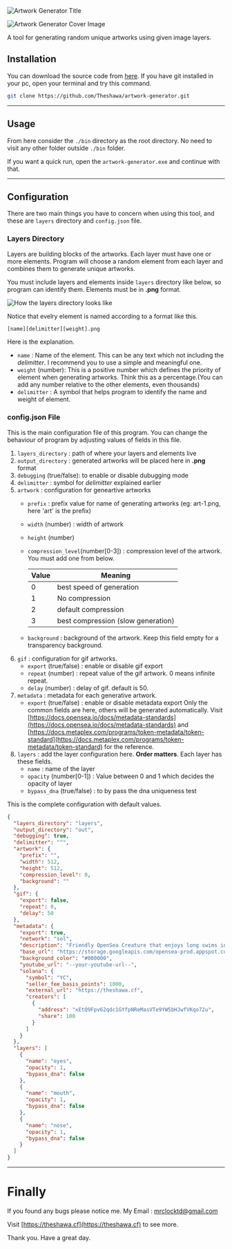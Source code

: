 ![Artwork Generator Title](assets/title.png)

![Artwork Generator Cover Image](assets/cover-image.png)

A tool for generating random unique artworks using given image layers.

## Installation

You can download the source code from [here](https://github.com/Theshawa/artwork-generator/archive/refs/heads/main.zip). If you have git installed in your pc, open your terminal and try this command.

```bash
git clone https://github.com/Theshawa/artwork-generator.git
```
---

## Usage

From here consider the `./bin` directory as the root directory. No need to visit any other folder outside `./bin` folder.

If you want a quick run, open the `artwork-generator.exe` and continue with that.

---

## Configuration

There are two main things you have to concern when using this tool, and these are `layers` directory and `config.json` file.


### Layers Directory

Layers are building blocks of the artworks. Each layer must have one or more elements. Program will choose a random element from each layer and combines them to generate unique artworks.

You must include layers and elements inside `layers` directory like below, so program can identify them.
Elements must be in **.png** format.

![How the layers directory looks like](assets/layers.png)

Notice that evelry element is named according to a format like this.

```bash
[name][delimitter][weight].png
```

Here is the explanation.

- `name` : Name of the element. This can be any text which not including the *delimitter*. I recommend you to use a simple and meaningful one.
- `weight` (number): This is a positive number which defines the priority of element when generating artworks. Think this as a percentage.(You can add any number relative to the other elements, even thousands)
- `delimitter` : A symbol that helps program to identify the name and weight of element.


### config.json File

This is the main configuration file of this program. You can change the behaviour of program by adjusting values of fields in this file.

1. `layers_directory` : path of where your layers and elements live
2. `output_directory` : generated artworks will be placed here in **.png** format
3. `debugging` (true/false): to enable or disable dubugging mode
4. `delimitter` : symbol for *delimitter* explained earlier
5. `artwork` : configuration for geneartive artworks
    - `prefix` : prefix value for name of generating artworks (eg: art-1.png, here 'art' is the prefix)
    - `width` (number) : width of artwork 
    - `height` (number)
    - `compression_level`(number[0-3]) : compression level of the artwork. You must add one from below.
  
        | Value        | Meaning           
        | ------------- |-------------| 
        | 0      | best speed of generation
        | 1      | No compression   
        | 2 |  default compression     
        | 3 |  best compression (slow generation)   
    - `background` : background of the artwork. Keep this field empty for a transparency background.
6. `gif` : configuration for gif artworks.
    - `export` (true/false) : enable or disable gif export
    - `repeat` (number) : repeat value of the gif artwork. 0 means infinite repeat.
    - `delay` (number) : delay of gif. default is 50.
7. `metadata` : metadata for each generative artwork. 
    - `export` (true/false) : enable or disable metadata export
    Only the common fields are here, others will be generated automatically.
    Visit [https://docs.opensea.io/docs/metadata-standards](https://docs.opensea.io/docs/metadata-standards) and [https://docs.metaplex.com/programs/token-metadata/token-standard](https://docs.metaplex.com/programs/token-metadata/token-standard) for the reference.
8.  `layers` : add the layer configuration here.    **Order matters**.
    Each layer has these fields.
    - `name` : name of the layer
    - `opacity` (number[0-1]) : Value between 0 and 1 which decides the opacity of layer
    - `bypass_dna` (true/false) : to by pass the dna uniqueness test

This is the complete configuration with default values.

```JSON
{
  "layers_directory": "layers",
  "output_directory": "out",
  "debugging": true,
  "delimitter": "^",
  "artwork": {
    "prefix": "",
    "width": 512,
    "height": 512,
    "compression_level": 0,
    "background": ""
  },
  "gif": {
    "export": false,
    "repeat": 0,
    "delay": 50
  },
  "metadata": {
    "export": true,
    "network": "sol",
    "description": "Friendly OpenSea Creature that enjoys long swims in the ocean.",
    "base_url": "https://storage.googleapis.com/opensea-prod.appspot.com/puffs",
    "background_color": "#000000",
    "youtube_url": "--your-youtube-url--",
    "solana": {
      "symbol": "YC",
      "seller_fee_basis_points": 1000,
      "external_url": "https://theshawa.cf",
      "creators": [
        {
          "address": "xEtQ9Fpv62qdc1GYfpNReMasVTe9YW5bHJwfVKqo72u",
          "share": 100
        }
      ]
    }
  },
  "layers": [
    {
      "name": "eyes",
      "opacity": 1,
      "bypass_dna": false
    },
    {
      "name": "mouth",
      "opacity": 1,
      "bypass_dna": false
    },
    {
      "name": "nose",
      "opacity": 1,
      "bypass_dna": false
    }
  ]
}


```


---

# Finally

If you found any bugs please notice me.
My Email : [mrclocktd@gmail.com](mailto:mrclocktd@gmail.com)


Visit [https://theshawa.cf](https://theshawa.cf) to see more.

Thank you. 
Have a great day.
